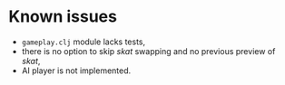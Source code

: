 Known issues
===

 * `gameplay.clj` module lacks tests,
 * there is no option to skip *skat* swapping and no previous preview of *skat*,
 * AI player is not implemented.
